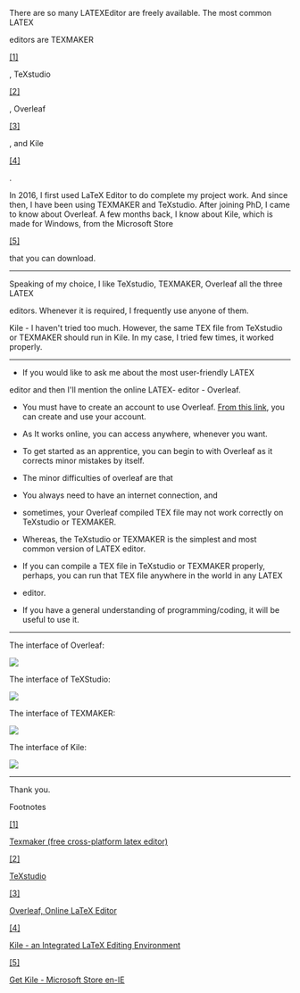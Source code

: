 There are so many LATEXEditor are freely available. The most common LATEX

editors are TEXMAKER

[[1]](https://www.quora.com/Why-is-it-a-bad-idea-to-use-latex-for-non-technical-documents-like-novels-and-such-Which-software-should-I-use#oEKKx)

, TeXstudio

[[2]](https://www.quora.com/Why-is-it-a-bad-idea-to-use-latex-for-non-technical-documents-like-novels-and-such-Which-software-should-I-use#AWkTL)

, Overleaf

[[3]](https://www.quora.com/Why-is-it-a-bad-idea-to-use-latex-for-non-technical-documents-like-novels-and-such-Which-software-should-I-use#VCIau)

, and Kile

[[4]](https://www.quora.com/Why-is-it-a-bad-idea-to-use-latex-for-non-technical-documents-like-novels-and-such-Which-software-should-I-use#WXtcA)

.

In 2016, I first used LaTeX Editor to do complete my project work. And since then, I have been using TEXMAKER and TeXstudio. After joining PhD, I came to know about Overleaf. A few months back, I know about Kile, which is made for Windows, from the Microsoft Store

[[5]](https://www.quora.com/Why-is-it-a-bad-idea-to-use-latex-for-non-technical-documents-like-novels-and-such-Which-software-should-I-use#NAozW)

that you can download.

---

Speaking of my choice, I like TeXstudio, TEXMAKER, Overleaf all the three LATEX

editors. Whenever it is required, I frequently use anyone of them.

Kile - I haven't tried too much. However, the same TEX file from TeXstudio or TEXMAKER should run in Kile. In my case, I tried few times, it worked properly.

---

- If you would like to ask me about the most user-friendly LATEX

editor and then I'll mention the online LATEX- editor - Overleaf.

- You must have to create an account to use Overleaf. [From this link](https://www.overleaf.com/?r=0e52b224&rm=d&rs=b "www.overleaf.com"), you can create and use your account.

- As It works online, you can access anywhere, whenever you want.
- To get started as an apprentice, you can begin to with Overleaf as it corrects minor mistakes by itself.

- The minor difficulties of overleaf are that

- You always need to have an internet connection, and
- sometimes, your Overleaf compiled TEX file may not work correctly on TeXstudio or TEXMAKER.

- Whereas, the TeXstudio or TEXMAKER is the simplest and most common version of LATEX editor.

- If you can compile a TEX file in TeXstudio or TEXMAKER properly, perhaps, you can run that TEX file anywhere in the world in any LATEX

- editor.
- If you have a general understanding of programming/coding, it will be useful to use it.

---

The interface of Overleaf:

![](https://qph.cf2.quoracdn.net/main-qimg-208e3ecc622329f9c920166c43a840ff-pjlq)

The interface of TeXStudio:

![](https://qph.cf2.quoracdn.net/main-qimg-cfd5cb9f0237f309a2a5c4ca736496aa-pjlq)

The interface of TEXMAKER:

![](https://qph.cf2.quoracdn.net/main-qimg-e4fc942738f68298f99938c94ddad727-pjlq)

The interface of Kile:

![](https://qph.cf2.quoracdn.net/main-qimg-84acc299b9c8066828ab3bf7bd37a56d-pjlq)

---

Thank you.

Footnotes

[[1]](https://www.quora.com/Why-is-it-a-bad-idea-to-use-latex-for-non-technical-documents-like-novels-and-such-Which-software-should-I-use#cite-oEKKx)

[Texmaker (free cross-platform latex editor)](https://xm1math.net/texmaker/download.html)

[[2]](https://www.quora.com/Why-is-it-a-bad-idea-to-use-latex-for-non-technical-documents-like-novels-and-such-Which-software-should-I-use#cite-AWkTL)

[TeXstudio](https://www.texstudio.org/)

[[3]](https://www.quora.com/Why-is-it-a-bad-idea-to-use-latex-for-non-technical-documents-like-novels-and-such-Which-software-should-I-use#cite-VCIau)

[Overleaf, Online LaTeX Editor](https://www.overleaf.com/?r=0e52b224&rm=d&rs=b)

[[4]](https://www.quora.com/Why-is-it-a-bad-idea-to-use-latex-for-non-technical-documents-like-novels-and-such-Which-software-should-I-use#cite-WXtcA)

[Kile - an Integrated LaTeX Editing Environment](https://kile.sourceforge.io/download.php)

[[5]](https://www.quora.com/Why-is-it-a-bad-idea-to-use-latex-for-non-technical-documents-like-novels-and-such-Which-software-should-I-use#cite-NAozW)

[Get Kile - Microsoft Store en-IE](https://www.microsoft.com/en-ie/p/kile/9pmbng78pfk3?rtc=1&activetab=pivot%3Aoverviewtab)